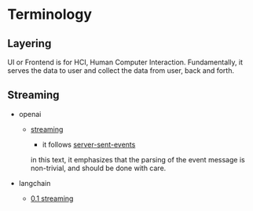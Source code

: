 # Terminology

## Layering

UI or Frontend is for HCI, Human Computer Interaction. Fundamentally, it serves the data to user and collect the data from user, back and forth.

## Streaming

- openai

  - [streaming](https://platform.openai.com/docs/api-reference/streaming)

    - it follows [server-sent-events](https://html.spec.whatwg.org/multipage/server-sent-events.html#server-sent-events)

    in this text, it emphasizes that the parsing of the event message is non-trivial, and should be done with care.

- langchain

  - [0.1 streaming](https://js.langchain.com/v0.1/docs/expression_language/streaming/)
